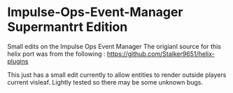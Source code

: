 # Impulse-Ops-Event-Manager Supermantrt Edition

Small edits on the Impulse Ops Event Manager
The origianl source for this helix port was from the following : https://github.com/Stalker9651/helix-plugins

This just has a small edit currently to allow entities to render outside players current visleaf. Lightly tested so there may be some unknown bugs.
